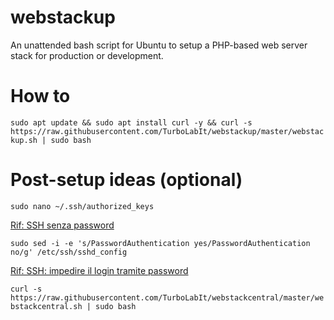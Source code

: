 # webstackup
An unattended bash script for Ubuntu to setup a  PHP-based web server stack for production or development.

# How to

`sudo apt update && sudo apt install curl -y && curl -s https://raw.githubusercontent.com/TurboLabIt/webstackup/master/webstackup.sh | sudo bash`

# Post-setup ideas (optional)

`sudo nano ~/.ssh/authorized_keys`

[Rif: SSH senza password](https://turbolab.it/653)

`sudo sed -i -e 's/PasswordAuthentication yes/PasswordAuthentication no/g' /etc/ssh/sshd_config`

[Rif: SSH: impedire il login tramite password](https://turbolab.it/654)

`curl -s https://raw.githubusercontent.com/TurboLabIt/webstackcentral/master/webstackcentral.sh | sudo bash`
